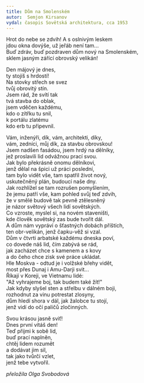 ```yaml
---
title: Dům na Smolenském
autor:  Semjon Kirsanov
vydal: časopis Sovětská architektura, cca 1953
---
```


Hrot do nebe se zdvih! A s oslnivým leskem    
jdou okna dovýše, už jeřáb není tam...    
Buď zdráv, buď pozdraven dům nový na Smolenském,    
sklem jasným zářící obrovský velikán!

Den májový je dnes,   
ty stojíš s hrdostí!    
Na stovky střech se svez   
tvůj obrovitý stín.   
Jsem rád, že svítí tak   
tvá stavba do oblak,  
jsem vděčen každému,   
kdo o zítřku tu snil,  
k portálu zlatému   
kdo erb tu připevnil.

Vám, inženýři, dík, vám, architekti, díky,   
vám, zedníci, můj dík, za stavbu obrovskou!  
Jsem nadšen fasádou, jsem hrdý na dělníky,   
jež proslavili lid odvážnou prací svou.   
Jak bylo překrásně onomu dělníkovi,  
jenž dělal na špici už práci poslední,   
tam bylo vidět vše, tam spatřil život nový,   
uskutečněný plán, budoucí naše dny.   
Jak rozhlížel se tam rozrušen pomyšlením,    
že jemu patří vše, kam pohled svůj teď zdvih,   
že v smělé budově tak pevně ztělesněný   
je názor světový všech lidí sovětských.  
Co vzroste, myslel si, na novém staveništi,   
kde člověk sovětský zas bude tvořit dál.   
A dům nám vypráví o šťastných dobách příštích,   
ten obr-velikán, jenž čapku-věž si vzal.  
Dům v čtvrti arbatské každému dneska poví,  
co dovede náš lid, čím zabývá se rád,  
jak zacházet chce s kamenem a s kovy   
a do čeho chce zisk své práce ukládat.  
Hle Moskva - odtud je i volžské břehy vidět,   
most přes Dunaj i Amu-Darji svit...   
Říkají v Koreji, ve Vietnamu lidé:    
"Až vyhrajeme boj, tak budem také žít!"   
Jak kdyby slyšel sten a střelbu v dálném boji,  
rozhodnut za vinu potrestat zlosyny,    
dům hledí shora v dál, jak žalobce tu stojí,   
jenž vidí do očí paličů zločinných.             

Svou krásou jasně sviť!  
Dnes první vítáš den!    
Teď přijmi k sobě lid,   
buď prací naplněn,   
chtěj lidem rozumět   
a dodávat jim sil,  
tak jako tvůrčí vzlet,  
jenž tebe vytvořil.

*přeložila Olga Svobodová*